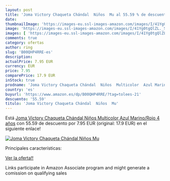 ```yaml
---
layout: post
title: 'Joma Victory Chaqueta Chándal  Niños  Mu al 55.59 % de descuento'
date: 
thumbnailImage: 'https://images-eu.ssl-images-amazon.com/images/I/41Yg0tgQlZL._SL200_.jpg'
image: 'https://images-eu.ssl-images-amazon.com/images/I/41Yg0tgQlZL._SL200_.jpg'
images: [ 'https://images-eu.ssl-images-amazon.com/images/I/41Yg0tgQlZL._SL200_.jpg' ]
comments: true
category: ofertas
author: ring
slug: 'B00QHP4RRE-es'
description:
actualPrice: 7.95 EUR
currency: EUR
price: 7.95
comparePrice: 17.9 EUR
inStock: true
prodname: 'Joma Victory Chaqueta Chándal  Niños  Multicolor  Azul Marino/Rojo   4 años'
country: 'es'
buyurl: 'https://www.amazon.es/dp/B00QHP4RRE/?tag=tolees-21'
descuento: '55.59'
titulo: 'Joma Victory Chaqueta Chándal  Niños  Mu'
---
```


Está [Joma Victory Chaqueta Chándal  Niños  Multicolor  Azul Marino/Rojo   4 años](https://www.amazon.es/dp/B00QHP4RRE/?tag=tolees-21) con 55.59 de descuento por 7.95 EUR (original: 17.9 EUR) en el siguiente enlace!

[![Joma Victory Chaqueta Chándal  Niños  Mu](https://images-eu.ssl-images-amazon.com/images/I/41Yg0tgQlZL._SL200_.jpg)](https://www.amazon.es/dp/B00QHP4RRE/?tag=tolees-21)

Principales características:


[Ver la oferta!!](https://www.amazon.es/dp/B00QHP4RRE/?tag=tolees-21)

Links participate in Amazon Associate program and might generate a comission on qualifying sales


